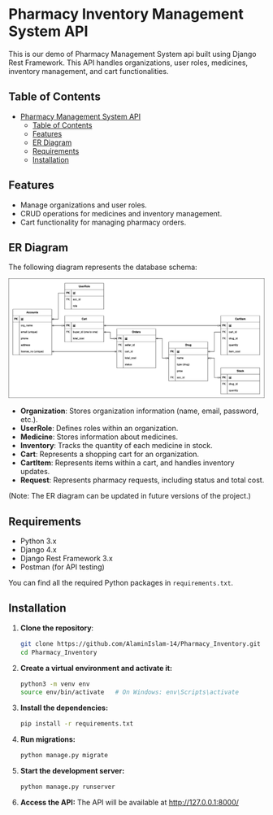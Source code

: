 # Pharmacy Inventory Management System API

This is our demo of Pharmacy Management System api built using Django Rest Framework. This API handles organizations, user roles, medicines, inventory management, and cart functionalities. 

## Table of Contents

- [Pharmacy Management System API](#pharmacy-management-system-api)
  - [Table of Contents](#table-of-contents)
  - [Features](#features)
  - [ER Diagram](#er-diagram)
  - [Requirements](#requirements)
  - [Installation](#installation)

## Features

- Manage organizations and user roles.
- CRUD operations for medicines and inventory management.
- Cart functionality for managing pharmacy orders.


## ER Diagram

The following diagram represents the database schema:

<img src="./contents/ER_diagram.png"/>


- **Organization**: Stores organization information (name, email, password, etc.).
- **UserRole**: Defines roles within an organization.
- **Medicine**: Stores information about medicines.
- **Inventory**: Tracks the quantity of each medicine in stock.
- **Cart**: Represents a shopping cart for an organization.
- **CartItem**: Represents items within a cart, and handles inventory updates.
- **Request**: Represents pharmacy requests, including status and total cost.

(Note: The ER diagram can be updated in future versions of the project.)

## Requirements

- Python 3.x
- Django 4.x
- Django Rest Framework 3.x
- Postman (for API testing)
  
You can find all the required Python packages in `requirements.txt`.

## Installation

1. **Clone the repository**:
    ```bash
    git clone https://github.com/AlaminIslam-14/Pharmacy_Inventory.git
    cd Pharmacy_Inventory
    ```

2. **Create a virtual environment and activate it:**
    ```bash
    python3 -m venv env
    source env/bin/activate   # On Windows: env\Scripts\activate
    ```

3. **Install the dependencies:**
    ```bash
    pip install -r requirements.txt     
    ```

4. **Run migrations:**
    ```bash
    python manage.py migrate
    ```

5. **Start the development server:**
    ```bash
    python manage.py runserver
    ```

6. **Access the API:**
The API will be available at http://127.0.0.1:8000/
